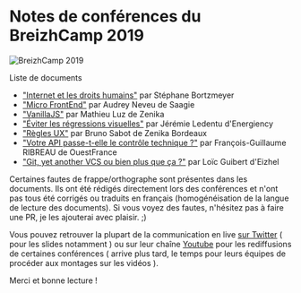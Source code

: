 # Notes de conférences du BreizhCamp 2019

![BreizhCamp 2019](https://i.ytimg.com/vi/MU_wBC7ero0/maxresdefault_live.jpg "BreizhCamp 2019")

Liste de documents

- ["Internet et les droits humains"](./confs/keynote_ouverture.md) par Stéphane Bortzmeyer
- ["Micro FrontEnd"](./confs/micro_frontend.md) par Audrey Neveu de Saagie
- ["VanillaJS"](./confs/vanilla_JS.md) par Mathieu Luz de Zenika
- ["Éviter les régressions visuelles"](./confs/regressions_visuelles.md) par Jérémie Ledentu d'Energiency
- ["Règles UX"](./confs/regles_ux.md) par Bruno Sabot de Zenika Bordeaux
- ["Votre API passe-t-elle le contrôle technique ?"](./confs/api_controle_technique.md) par François-Guillaume RIBREAU de OuestFrance
- ["Git, yet another VCS ou bien plus que ça ?"](./confs/git_vcs.md) par Loïc Guibert d'Eizhel

Certaines fautes de frappe/orthographe sont présentes dans les documents. Ils ont été rédigés directement lors des conférences et n'ont pas tous été corrigés ou traduits en français (homogénéisation de la langue de lecture des documents). Si vous voyez des fautes, n'hésitez pas à faire une PR, je les ajouterai avec plaisir. ;)

Vous pouvez retrouver la plupart de la communication en live [sur Twitter](https://twitter.com/breizhcamp) ( pour les slides notamment ) ou sur leur chaîne [Youtube](https://www.youtube.com/user/BreizhCamp) pour les rediffusions de certaines conférences ( arrive plus tard, le temps pour leurs équipes de procéder aux montages sur les vidéos ).

Merci et bonne lecture !
